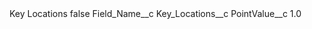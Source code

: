 <?xml version="1.0" encoding="UTF-8"?>
<CustomMetadata xmlns="http://soap.sforce.com/2006/04/metadata" xmlns:xsi="http://www.w3.org/2001/XMLSchema-instance" xmlns:xsd="http://www.w3.org/2001/XMLSchema">
    <label>Key Locations</label>
    <protected>false</protected>
    <values>
        <field>Field_Name__c</field>
        <value xsi:type="xsd:string">Key_Locations__c</value>
    </values>
    <values>
        <field>PointValue__c</field>
        <value xsi:type="xsd:double">1.0</value>
    </values>
</CustomMetadata>
